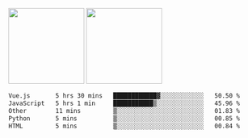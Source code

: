 <img src="https://github-readme-stats.vercel.app/api?username=Dream4ever&count_private=true&show_icons=true&theme=tokyonight" height="150" /> <img src="https://github-readme-stats.vercel.app/api/top-langs/?username=Dream4ever&count_private=true&show_icons=true&theme=tokyonight&langs_count=5&layout=compact" height="150" />

<!--START_SECTION:waka-->

```txt
Vue.js       5 hrs 30 mins   ████████████▓░░░░░░░░░░░░   50.50 %
JavaScript   5 hrs 1 min     ███████████▒░░░░░░░░░░░░░   45.96 %
Other        11 mins         ▒░░░░░░░░░░░░░░░░░░░░░░░░   01.83 %
Python       5 mins          ▒░░░░░░░░░░░░░░░░░░░░░░░░   00.85 %
HTML         5 mins          ▒░░░░░░░░░░░░░░░░░░░░░░░░   00.84 %
```

<!--END_SECTION:waka-->
